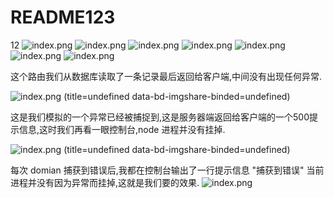 # README123
12
![index.png](/assets/123.jpg)
![index.png](http://yijiebuyi.com/file/7e210b09e314b840ef3cd9c1773bb809)
![index.png](http://yijiebuyi.com/file/0405cdae51f50fc6db624c04c5824793)
![index.png](http://yijiebuyi.com/file/95742b3200d5cce03c9a99ad76698269)
![index.png](img/微信图片_20181029114017.jpg)
![index.png](img/微信图片_201810291140171.jpg)
![index.png](img/持续集成_1.png)

这个路由我们从数据库读取了一条记录最后返回给客户端,中间没有出现任何异常.

![index.png](img/0405cdae51f50fc6db624c04c5824793.png) (title=undefined data-bd-imgshare-binded=undefined)

这是我们模拟的一个异常已经被捕捉到,这是服务器端返回给客户端的一个500提示信息,这时我们再看一眼控制台,node 进程并没有挂掉.

![index.png](img/95742b3200d5cce03c9a99ad76698269.png) (title=undefined data-bd-imgshare-binded=undefined)

每次 domian 捕获到错误后,我都在控制台输出了一行提示信息 "捕获到错误" 当前进程并没有因为异常而挂掉,这就是我们要的效果.
![index.png](img/logo-o.png?v=2)
